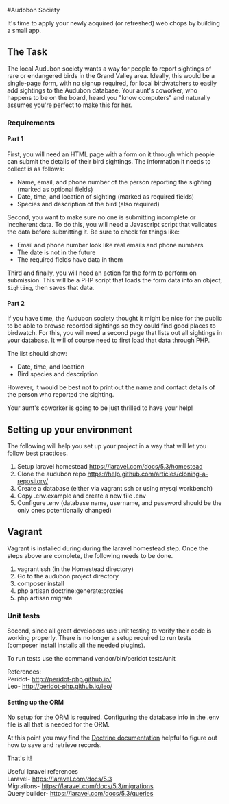 #Audobon Society

It's time to apply your newly acquired (or refreshed) web chops by building a small app.

## The Task

The local Audubon society wants a way for people to report sightings of rare or endangered birds in the Grand Valley area.  Ideally, this would be a single-page form, with no signup required, for local birdwatchers to easily add sightings to the Audubon database.  Your aunt's coworker, who happens to be on the board, heard you "know computers" and naturally assumes you're perfect to make this for her.

### Requirements

#### Part 1

First, you will need an HTML page with a form on it through which people can submit the details of their bird sightings.  The information it needs to collect is as follows:

- Name, email, and phone number of the person reporting the sighting (marked as optional fields)
- Date, time, and location of sighting (marked as required fields)
- Species and description of the bird (also required)

Second, you want to make sure no one is submitting incomplete or incoherent data.  To do this, you will need a Javascript script that validates the data before submitting it.  Be sure to check for things like:

- Email and phone number look like real emails and phone numbers
- The date is not in the future
- The required fields have data in them

Third and finally, you will need an action for the form to perform on submission.  This will be a PHP script that loads the form data into an object, `Sighting`, then saves that data.

#### Part 2

If you have time, the Audubon society thought it might be nice for the public to be able to browse recorded sightings so they could find good places to birdwatch.  For this, you will need a second page that lists out all sightings in your database.  It will of course need to first load that data through PHP.

The list should show:

- Date, time, and location
- Bird species and description

However, it would be best not to print out the name and contact details of the person who reported the sighting.

Your aunt's coworker is going to be just thrilled to have your help!

## Setting up your environment

The following will help you set up your project in a way that will let you follow best practices.

1.  Setup laravel homestead https://laravel.com/docs/5.3/homestead
2.  Clone the audubon repo https://help.github.com/articles/cloning-a-repository/
3.  Create a database (either via vagrant ssh or using mysql workbench)
4.  Copy .env.example and create a new file .env
5.  Configure .env (database name, username, and password should be the only ones potentionally changed)

## Vagrant

Vagrant is installed during during the laravel homestead step.  Once the steps above are complete, the following needs to be done. 

1.  vagrant ssh (in the Homestead directory)
2.  Go to the audubon project directory
3.  composer install
4.  php artisan doctrine:generate:proxies
5.  php artisan migrate

### Unit tests
Second, since all great developers use unit testing to verify their code is working properly.  There is no longer a setup required to run tests (composer install installs all the needed plugins).  

To run tests use the command vendor/bin/peridot tests/unit

References: <br />
Peridot- http://peridot-php.github.io/ <br />
Leo- http://peridot-php.github.io/leo/

#### Setting up the ORM

No setup for the ORM is required.  Configuring the database info in the .env file is all that is needed for the ORM.

At this point you may find the [Doctrine documentation](http://doctrine-orm.readthedocs.org/en/latest/reference/working-with-objects.html) helpful to figure out how to save and retrieve records.

That's it!

Useful laravel references<br />
Laravel- https://laravel.com/docs/5.3<br />
Migrations- https://laravel.com/docs/5.3/migrations<br />
Query builder- https://laravel.com/docs/5.3/queries
